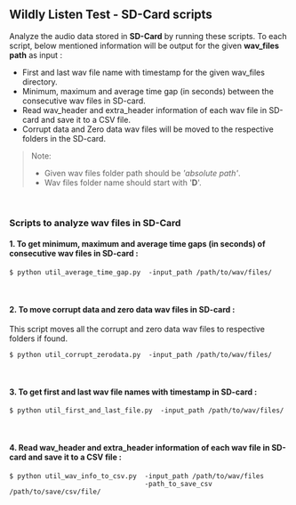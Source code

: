 ## Wildly Listen Test - SD-Card scripts

Analyze the audio data stored in **SD-Card** by running these scripts. To each script, below mentioned information will be output for the given **wav_files path** as input :
-   First and last wav file name with timestamp for the given wav_files directory.
-   Minimum, maximum and average time gap (in seconds) between the consecutive wav files in SD-card.
-   Read wav_header and extra_header information of each wav file in SD-card and save it to a CSV file.
-   Corrupt data and Zero data wav files will be moved to the respective folders in the SD-card.

>Note: 
> - Given wav files folder path should be *'absolute path'*.
> - Wav files folder name should start with '**D**'.

<br>

### Scripts to analyze wav files in SD-Card
#### 1. To get minimum, maximum and average time gaps (in seconds) of consecutive wav files in SD-card :
```shell
$ python util_average_time_gap.py  -input_path /path/to/wav/files/
```
<br>

#### 2. To move corrupt data and zero data wav files in SD-card :
This script moves all the corrupt and zero data wav files to respective folders if found.
```shell
$ python util_corrupt_zerodata.py  -input_path /path/to/wav/files/
```
<br>

####  3. To get first and last wav file names with timestamp in SD-card : 
```shell
$ python util_first_and_last_file.py  -input_path /path/to/wav/files/
```
<br>

#### 4. Read wav_header and extra_header information of each wav file in SD-card and save it to a CSV file :
```shell
$ python util_wav_info_to_csv.py  -input_path /path/to/wav/files 
                                  -path_to_save_csv /path/to/save/csv/file/
```
<br>
